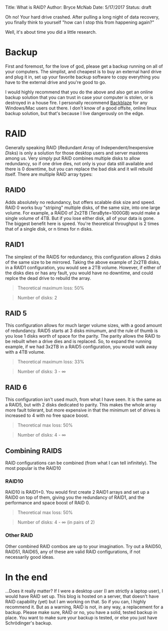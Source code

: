 Title: What is RAID?
Author: Bryce McNab
Date: 5/17/2017
Status: draft

Oh no! Your hard drive crashed. After pulling a long night of data recovery, you finally think to yourself "how can I stop this from happening again?" 

Well, it's about time you did a little research.

# Backup

First and foremost, for the love of god, please get a backup running on all of your computers. The simplist, and cheapest is to buy an external hard drive and plug it in, set up your favorite backup software to copy everything you have to the external drive and you're good to go.

I would highly recommend that you do the above and also get an online backup solution that you can trust in case your computer is stolen, or is destroyed in a house fire. I personally recommend [Backblaze](https://www.backblaze.com) for any Windows/Mac users out there. I don't know of a good offsite, online linux backup solution, but that's because I live dangerously on the edge.

# RAID

Generally speaking RAID (*R*edundant *A*rray of *I*ndependent/*I*nexpensive *D*isks) is only a solution for those desktop users and server masteres among us. Very simply put RAID combines multiple disks to allow redundancy, so if one drive dies, not only is your data still available and there is 0 downtime, but you can replace the bad disk and it will rebuild itself. There are multiple RAID array types:

## RAID0

Adds absolutely no redundancy, but offers scalable disk size and speed. RAID 0 works buy "striping" multiple disks, of the same size, into one large volume. For example, a RAID0 of 2x2TB (TeraByte=1000GB) would make a single volume of 4TB. But if you lose either disk, all of your data is gone. The biggest benefit here is speed. You're theoretical throughput is 2 times that of a single disk, or n times for n disks.

## RAID1

The simplest of the RAIDS for redundancy, this configuration allows 2 disks of the same size to be mirrored. Taking the above example of 2x2TB disks, in a RAID1 configuration, you would see a 2TB volume. However, if either of the disks dies or has any fault, you would have no downtime, and could replce the dead drive to rebuild the array. 

> Theoretical maximum loss: 50%

> Number of disks: 2

## RAID 5

This configuration allows for much larger volume sizes, with a good amount of redundancy. RAID5 starts at 3 disks minumum, and the rule of thumb is you lose 1 disks worth of space for the parity. The parity allows the RAID to be rebuilt when a drive dies and is replaced. So, to expand the running example, if we had 3x2TB in a RAID5 configuration, you would walk away with a 4TB volume.

> Theoretical maximum loss: 33%

> Number of disks: 3 - ∞

## RAID 6

This configuration isn't used much, from what I have seen. It is the same as a RAID5, but with 2 disks dedicated to parity. This makes the whole array more fault tolerant, but more expensive in that the minimum set of drives is increased to 4 with no free space boost.

> Theoretical max loss: 50%

> Number of disks: 4 - ∞

## Combining RAIDS

RAID configurations can be combined (from what I can tell infinitely). The most popular is the RAID10

### RAID10

RAID10 is RAID1+0. You would first create 2 RAID1 arrays and set up a RAID0 on top of them, giving you the redundancy of RAID1, and the performance and space boost of RAID 0.

> Theoretical max loss: 50%

> Number of disks: 4 - ∞ (in pairs of 2)

### Other RAID

Other combined RAID combos are up to your imagination. Try out a RAID50, RAID51, RAID65, any of these are valid RAID configurations, if not necessarily good ideas.

# In the end

...Does it really matter? If I were a desktop user (I am strictly a laptop user), I would have RAID set up. This blog is hosted on a server, that doesn't have RAID capability (yet) but I am working on that. So if you can, I highly recommend it. But as a warning, RAID is not, in any way, a replacement for a backup. Please make sure, RAID or no, you have a solid, tested backup in place. You want to make sure your backup is tested, or else you just have Schrödinger's backup.
